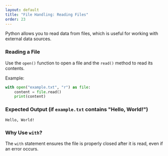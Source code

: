 ```yaml
---
layout: default
title: "File Handling: Reading Files"
order: 23
---
```


Python allows you to read data from files, which is useful for working with external data sources.

### Reading a File

Use the `open()` function to open a file and the `read()` method to read its contents.

Example:

```python
with open("example.txt", "r") as file:
    content = file.read()
    print(content)
```

### Expected Output (if `example.txt` contains "Hello, World!")

```plaintext
Hello, World!
```

### Why Use `with`?

The `with` statement ensures the file is properly closed after it is read, even if an error occurs.